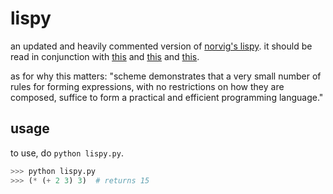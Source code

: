 # lispy
an updated and heavily commented version of [norvig's lispy](http://norvig.com/lispy.html). it should be read in conjunction with [this](http://pythonpracticeprojects.com/lisp.html) and [this](http://www.michaelnielsen.org/ddi/lisp-as-the-maxwells-equations-of-software/) and [this](https://maryrosecook.com/blog/post/little-lisp-interpreter).

as for why this matters: "scheme demonstrates that a very small number of rules for forming expressions, with no restrictions on how they are composed, suffice to form a practical and efficient programming language."

## usage
to use, do `python lispy.py`.
```python
>>> python lispy.py
>>> (* (+ 2 3) 3)  # returns 15
```